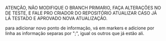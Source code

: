 ATENÇÃO, NÃO MODIFIQUE O BRANCH PRIMARIO, FAÇA ALTERAÇÕES NO DE TESTE, E FALE PRO CRIADOR DO REPOSITÓRIO ATUALIZAR CASO JÁ LÁ TESTADO E APROVADO NOVA ATUALIZAÇÃO.

para adicionar novo ponto de informação, vá em markers e adicione por linha as informação separas por ";", igual os outros que já estão ali.
